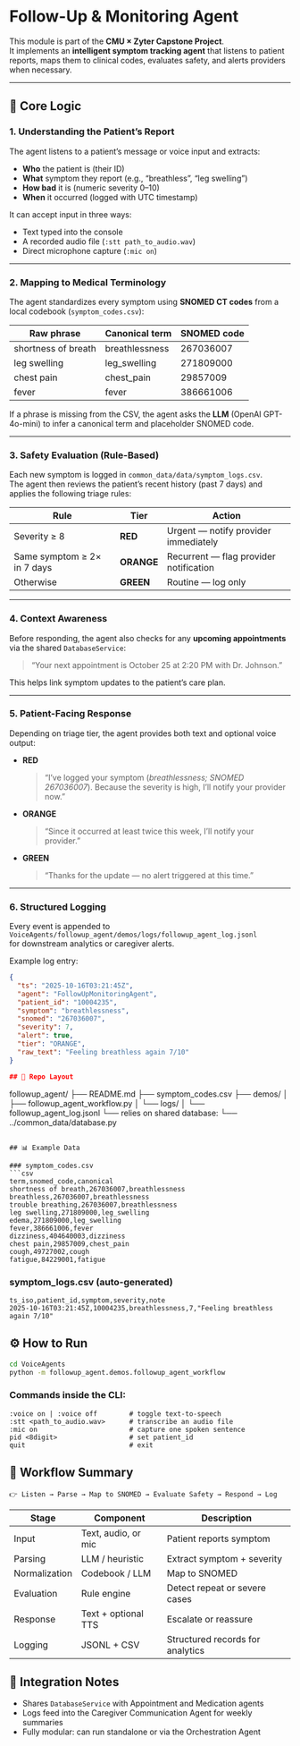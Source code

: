 # Follow-Up & Monitoring Agent

This module is part of the **CMU × Zyter Capstone Project**.  
It implements an **intelligent symptom tracking agent** that listens to patient reports, maps them to clinical codes, evaluates safety, and alerts providers when necessary.

---

## 🔑 Core Logic

### 1. Understanding the Patient’s Report
The agent listens to a patient’s message or voice input and extracts:
- **Who** the patient is (their ID)  
- **What** symptom they report (e.g., “breathless”, “leg swelling”)  
- **How bad** it is (numeric severity 0–10)  
- **When** it occurred (logged with UTC timestamp)

It can accept input in three ways:
- Text typed into the console  
- A recorded audio file (`:stt path_to_audio.wav`)  
- Direct microphone capture (`:mic on`)

---

### 2. Mapping to Medical Terminology
The agent standardizes every symptom using **SNOMED CT codes** from a local codebook (`symptom_codes.csv`):

| Raw phrase | Canonical term | SNOMED code |
|-------------|----------------|--------------|
| shortness of breath | breathlessness | 267036007 |
| leg swelling | leg_swelling | 271809000 |
| chest pain | chest_pain | 29857009 |
| fever | fever | 386661006 |

If a phrase is missing from the CSV, the agent asks the **LLM** (OpenAI GPT-4o-mini) to infer a canonical term and placeholder SNOMED code.

---

### 3. Safety Evaluation (Rule-Based)
Each new symptom is logged in `common_data/data/symptom_logs.csv`.  
The agent then reviews the patient’s recent history (past 7 days) and applies the following triage rules:

| Rule | Tier | Action |
|------|------|--------|
| Severity ≥ 8 | **RED** | Urgent — notify provider immediately |
| Same symptom ≥ 2× in 7 days | **ORANGE** | Recurrent — flag provider notification |
| Otherwise | **GREEN** | Routine — log only |

---

### 4. Context Awareness
Before responding, the agent also checks for any **upcoming appointments** via the shared `DatabaseService`:

> “Your next appointment is October 25 at 2:20 PM with Dr. Johnson.”

This helps link symptom updates to the patient’s care plan.

---

### 5. Patient-Facing Response
Depending on triage tier, the agent provides both text and optional voice output:

- **RED**  
  > “I’ve logged your symptom (*breathlessness; SNOMED 267036007*). Because the severity is high, I’ll notify your provider now.”

- **ORANGE**  
  > “Since it occurred at least twice this week, I’ll notify your provider.”

- **GREEN**  
  > “Thanks for the update — no alert triggered at this time.”

---

### 6. Structured Logging
Every event is appended to  
`VoiceAgents/followup_agent/demos/logs/followup_agent_log.jsonl`  
for downstream analytics or caregiver alerts.

Example log entry:
```json
{
  "ts": "2025-10-16T03:21:45Z",
  "agent": "FollowUpMonitoringAgent",
  "patient_id": "10004235",
  "symptom": "breathlessness",
  "snomed": "267036007",
  "severity": 7,
  "alert": true,
  "tier": "ORANGE",
  "raw_text": "Feeling breathless again 7/10"
}

## 📂 Repo Layout
```
followup_agent/
├── README.md
├── symptom_codes.csv
├── demos/
│   ├── followup_agent_workflow.py
│   └── logs/
│       └── followup_agent_log.jsonl
└── relies on shared database:
    └── ../common_data/database.py
```

## 📊 Example Data

### symptom_codes.csv
```csv
term,snomed_code,canonical
shortness of breath,267036007,breathlessness
breathless,267036007,breathlessness
trouble breathing,267036007,breathlessness
leg swelling,271809000,leg_swelling
edema,271809000,leg_swelling
fever,386661006,fever
dizziness,404640003,dizziness
chest pain,29857009,chest_pain
cough,49727002,cough
fatigue,84229001,fatigue
```

### symptom_logs.csv (auto-generated)
```csv
ts_iso,patient_id,symptom,severity,note
2025-10-16T03:21:45Z,10004235,breathlessness,7,"Feeling breathless again 7/10"
```

## ⚙️ How to Run
```bash
cd VoiceAgents
python -m followup_agent.demos.followup_agent_workflow
```

### Commands inside the CLI:
```
:voice on | :voice off        # toggle text-to-speech
:stt <path_to_audio.wav>      # transcribe an audio file
:mic on                       # capture one spoken sentence
pid <8digit>                  # set patient_id
quit                          # exit
```

## 🧠 Workflow Summary
```
👉 Listen → Parse → Map to SNOMED → Evaluate Safety → Respond → Log
```

| Stage | Component | Description |
|-------|-----------|-------------|
| Input | Text, audio, or mic | Patient reports symptom |
| Parsing | LLM / heuristic | Extract symptom + severity |
| Normalization | Codebook / LLM | Map to SNOMED |
| Evaluation | Rule engine | Detect repeat or severe cases |
| Response | Text + optional TTS | Escalate or reassure |
| Logging | JSONL + CSV | Structured records for analytics |

## 🧩 Integration Notes

- Shares `DatabaseService` with Appointment and Medication agents
- Logs feed into the Caregiver Communication Agent for weekly summaries
- Fully modular: can run standalone or via the Orchestration Agent